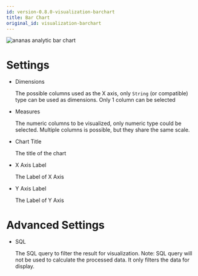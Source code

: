 ```yaml
---
id: version-0.8.0-visualization-barchart
title: Bar Chart
original_id: visualization-barchart
---
```


![ananas analytic bar chart](assets/visualization.png)


# Settings

- Dimensions

  The possible columns used as the X axis, only `String` (or compatible) type can be used as dimensions. Only 1 column can be selected

- Measures

  The numeric columns to be visualized, only numeric type could be selected. Multiple columns is possible, but they share the same scale.

- Chart Title

  The title of the chart

- X Axis Label

  The Label of X Axis

- Y Axis Label

  The Label of Y Axis

# Advanced Settings

- SQL

  The SQL query to filter the result for visualization. Note: SQL query will not be used to calculate the processed data. It only filters the data for display.
